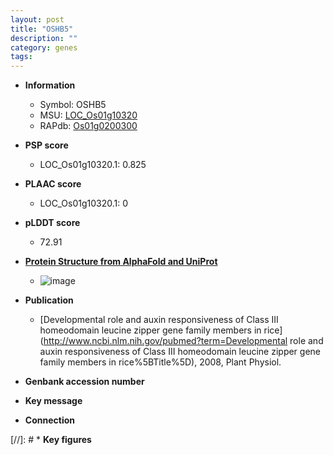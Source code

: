 ```yaml
---
layout: post
title: "OSHB5"
description: ""
category: genes
tags: 
---
```


* **Information**  
    + Symbol: OSHB5  
    + MSU: [LOC_Os01g10320](http://rice.plantbiology.msu.edu/cgi-bin/ORF_infopage.cgi?orf=LOC_Os01g10320)  
    + RAPdb: [Os01g0200300](http://rapdb.dna.affrc.go.jp/viewer/gbrowse_details/irgsp1?name=Os01g0200300)  

* **PSP score**  
    + LOC_Os01g10320.1: 0.825 

* **PLAAC score**  
    + LOC_Os01g10320.1: 0 

* **pLDDT score**
    + 72.91

* **[Protein Structure from AlphaFold and UniProt](https://www.uniprot.org/uniprotkb/Q5QMZ9/entry#structure)**
    + ![image](https://ricepsp.github.io/images/Q5/AF-Q5QMZ9-F1.png)

* **Publication**  
    + [Developmental role and auxin responsiveness of Class III homeodomain leucine zipper gene family members in rice](http://www.ncbi.nlm.nih.gov/pubmed?term=Developmental role and auxin responsiveness of Class III homeodomain leucine zipper gene family members in rice%5BTitle%5D), 2008, Plant Physiol.

* **Genbank accession number**  

* **Key message**  

* **Connection**  

[//]: # * **Key figures**  


